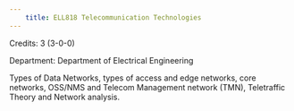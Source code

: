 ```yaml
---
    title: ELL818 Telecommunication Technologies
---
```

Credits: 3 (3-0-0)

Department: Department of Electrical Engineering

Types of Data Networks, types of access and edge networks, core networks, OSS/NMS and Telecom Management network (TMN), Teletraffic Theory and Network analysis.